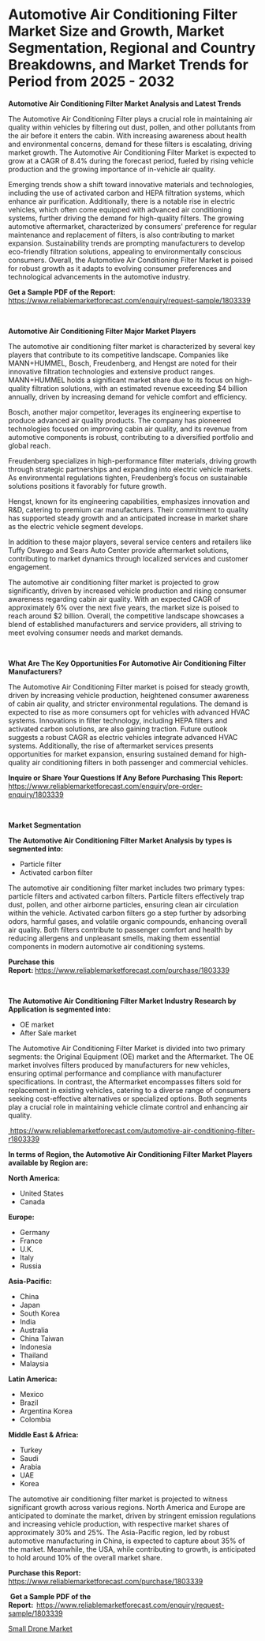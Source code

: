 <p><h1>Automotive Air Conditioning Filter Market Size and Growth, Market Segmentation, Regional and Country Breakdowns, and Market Trends for Period from 2025 -  2032</h1></p><p><strong>Automotive Air Conditioning Filter Market Analysis and Latest Trends</strong></p>
<p><p>The Automotive Air Conditioning Filter plays a crucial role in maintaining air quality within vehicles by filtering out dust, pollen, and other pollutants from the air before it enters the cabin. With increasing awareness about health and environmental concerns, demand for these filters is escalating, driving market growth. The Automotive Air Conditioning Filter Market is expected to grow at a CAGR of 8.4% during the forecast period, fueled by rising vehicle production and the growing importance of in-vehicle air quality.</p><p>Emerging trends show a shift toward innovative materials and technologies, including the use of activated carbon and HEPA filtration systems, which enhance air purification. Additionally, there is a notable rise in electric vehicles, which often come equipped with advanced air conditioning systems, further driving the demand for high-quality filters. The growing automotive aftermarket, characterized by consumers' preference for regular maintenance and replacement of filters, is also contributing to market expansion. Sustainability trends are prompting manufacturers to develop eco-friendly filtration solutions, appealing to environmentally conscious consumers. Overall, the Automotive Air Conditioning Filter Market is poised for robust growth as it adapts to evolving consumer preferences and technological advancements in the automotive industry.</p></p>
<p><strong>Get a Sample PDF of the Report:&nbsp;</strong> <a href="https://www.reliablemarketforecast.com/enquiry/request-sample/1803339?utm_campaign=1875&utm_medium=2&utm_source=Github&utm_content=ia&utm_term=18022025&utm_id=automotive-air-conditioning-filter">https://www.reliablemarketforecast.com/enquiry/request-sample/1803339</a></p>
<p>&nbsp;</p>
<p><strong>Automotive Air Conditioning Filter Major Market Players</strong></p>
<p><p>The automotive air conditioning filter market is characterized by several key players that contribute to its competitive landscape. Companies like MANN+HUMMEL, Bosch, Freudenberg, and Hengst are noted for their innovative filtration technologies and extensive product ranges. MANN+HUMMEL holds a significant market share due to its focus on high-quality filtration solutions, with an estimated revenue exceeding $4 billion annually, driven by increasing demand for vehicle comfort and efficiency.</p><p>Bosch, another major competitor, leverages its engineering expertise to produce advanced air quality products. The company has pioneered technologies focused on improving cabin air quality, and its revenue from automotive components is robust, contributing to a diversified portfolio and global reach.</p><p>Freudenberg specializes in high-performance filter materials, driving growth through strategic partnerships and expanding into electric vehicle markets. As environmental regulations tighten, Freudenberg’s focus on sustainable solutions positions it favorably for future growth.</p><p>Hengst, known for its engineering capabilities, emphasizes innovation and R&D, catering to premium car manufacturers. Their commitment to quality has supported steady growth and an anticipated increase in market share as the electric vehicle segment develops.</p><p>In addition to these major players, several service centers and retailers like Tuffy Oswego and Sears Auto Center provide aftermarket solutions, contributing to market dynamics through localized services and customer engagement.</p><p>The automotive air conditioning filter market is projected to grow significantly, driven by increased vehicle production and rising consumer awareness regarding cabin air quality. With an expected CAGR of approximately 6% over the next five years, the market size is poised to reach around $2 billion. Overall, the competitive landscape showcases a blend of established manufacturers and service providers, all striving to meet evolving consumer needs and market demands.</p></p>
<p>&nbsp;</p>
<p><strong>What Are The Key Opportunities For Automotive Air Conditioning Filter Manufacturers?</strong></p>
<p><p>The Automotive Air Conditioning Filter market is poised for steady growth, driven by increasing vehicle production, heightened consumer awareness of cabin air quality, and stricter environmental regulations.  The demand is expected to rise as more consumers opt for vehicles with advanced HVAC systems. Innovations in filter technology, including HEPA filters and activated carbon solutions, are also gaining traction. Future outlook suggests a robust CAGR as electric vehicles integrate advanced HVAC systems. Additionally, the rise of aftermarket services presents opportunities for market expansion, ensuring sustained demand for high-quality air conditioning filters in both passenger and commercial vehicles.</p></p>
<p><strong>Inquire or Share Your Questions If Any Before Purchasing This Report:</strong> <a href="https://www.reliablemarketforecast.com/enquiry/pre-order-enquiry/1803339?utm_campaign=1875&utm_medium=2&utm_source=Github&utm_content=ia&utm_term=18022025&utm_id=automotive-air-conditioning-filter">https://www.reliablemarketforecast.com/enquiry/pre-order-enquiry/1803339</a></p>
<p>&nbsp;</p>
<p><strong>Market Segmentation</strong></p>
<p><strong>The Automotive Air Conditioning Filter Market Analysis by types is segmented into:</strong></p>
<p><ul><li>Particle filter</li><li>Activated carbon filter</li></ul></p>
<p><p>The automotive air conditioning filter market includes two primary types: particle filters and activated carbon filters. Particle filters effectively trap dust, pollen, and other airborne particles, ensuring clean air circulation within the vehicle. Activated carbon filters go a step further by adsorbing odors, harmful gases, and volatile organic compounds, enhancing overall air quality. Both filters contribute to passenger comfort and health by reducing allergens and unpleasant smells, making them essential components in modern automotive air conditioning systems.</p></p>
<p><strong>Purchase this Report:&nbsp;</strong><a href="https://www.reliablemarketforecast.com/purchase/1803339?utm_campaign=1875&utm_medium=2&utm_source=Github&utm_content=ia&utm_term=18022025&utm_id=automotive-air-conditioning-filter">https://www.reliablemarketforecast.com/purchase/1803339</a></p>
<p>&nbsp;</p>
<p><strong>The Automotive Air Conditioning Filter Market Industry Research by Application is segmented into:</strong></p>
<p><ul><li>OE market</li><li>After Sale market</li></ul></p>
<p><p>The Automotive Air Conditioning Filter Market is divided into two primary segments: the Original Equipment (OE) market and the Aftermarket. The OE market involves filters produced by manufacturers for new vehicles, ensuring optimal performance and compliance with manufacturer specifications. In contrast, the Aftermarket encompasses filters sold for replacement in existing vehicles, catering to a diverse range of consumers seeking cost-effective alternatives or specialized options. Both segments play a crucial role in maintaining vehicle climate control and enhancing air quality.</p></p>
<p><a href="https://www.reliablemarketforecast.com/automotive-air-conditioning-filter-r1803339?utm_campaign=1875&utm_medium=2&utm_source=Github&utm_content=ia&utm_term=18022025&utm_id=automotive-air-conditioning-filter">&nbsp;https://www.reliablemarketforecast.com/automotive-air-conditioning-filter-r1803339</a></p>
<p><strong>In terms of Region, the Automotive Air Conditioning Filter Market Players available by Region are:</strong></p>
<p>
    <p> <strong> North America: </strong>
        <ul>
            <li>United States</li>
            <li>Canada</li>
        </ul>
        </p> 
    <p> <strong> Europe: </strong>
        <ul>
            <li>Germany</li>
            <li>France</li>
            <li>U.K.</li>
            <li>Italy</li>
            <li>Russia</li>
        </ul>
        </p> 
    <p> <strong> Asia-Pacific: </strong>
        <ul>
            <li>China</li>
            <li>Japan</li>
            <li>South Korea</li>
            <li>India</li>
            <li>Australia</li>
            <li>China Taiwan</li>
            <li>Indonesia</li>
            <li>Thailand</li>
            <li>Malaysia</li>
        </ul>
        </p> 
    <p> <strong> Latin America: </strong>
        <ul>
            <li>Mexico</li>
            <li>Brazil</li>
            <li>Argentina Korea</li>
            <li>Colombia</li>
        </ul>
        </p> 
    <p> <strong> Middle East & Africa: </strong>
        <ul>
            <li>Turkey</li>
            <li>Saudi</li>
            <li>Arabia</li>
            <li>UAE</li>
            <li>Korea</li>
        </ul>
    </p>
    </p>
<p><p>The automotive air conditioning filter market is projected to witness significant growth across various regions. North America and Europe are anticipated to dominate the market, driven by stringent emission regulations and increasing vehicle production, with respective market shares of approximately 30% and 25%. The Asia-Pacific region, led by robust automotive manufacturing in China, is expected to capture about 35% of the market. Meanwhile, the USA, while contributing to growth, is anticipated to hold around 10% of the overall market share.</p></p>
<p><strong>Purchase this Report: </strong><a href="https://www.reliablemarketforecast.com/purchase/1803339?utm_campaign=1875&utm_medium=2&utm_source=Github&utm_content=ia&utm_term=18022025&utm_id=automotive-air-conditioning-filter">https://www.reliablemarketforecast.com/purchase/1803339</a></p>
<p>&nbsp;<strong>Get a Sample PDF of the Report:&nbsp;&nbsp;</strong><a href="https://www.reliablemarketforecast.com/enquiry/request-sample/1803339?utm_campaign=1875&utm_medium=2&utm_source=Github&utm_content=ia&utm_term=18022025&utm_id=automotive-air-conditioning-filter">https://www.reliablemarketforecast.com/enquiry/request-sample/1803339</a></p>
<p><strong></strong></p>
<p><p><a href="https://github.com/Chiragrp22/Market-Research-Report-List-7/blob/main/small-drone-market.md?utm_campaign=1875&utm_medium=2&utm_source=Github&utm_content=ia&utm_term=18022025&utm_id=automotive-air-conditioning-filter">Small Drone Market</a></p></p>